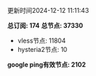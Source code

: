 更新时间2024-12-12 11:11:43

**总订阅: 174**
**总节点: 37330**
- vless节点: 11804
- hysteria2节点: 10

**google ping有效节点: 2102**
